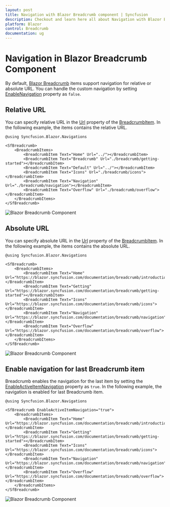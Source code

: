 ```yaml
---
layout: post
title: Navigation with Blazor Breadcrumb component | Syncfusion
description: Checkout and learn here all about Navigation with Blazor Breadcrumb component of Syncfusion and more.
platform: Blazor
control: Breadcrumb
documentation: ug
---
```


# Navigation in Blazor Breadcrumb Component

By default, [Blazor Breadcrumb](https://www.syncfusion.com/blazor-components/blazor-breadcrumb) items support navigation for relative or absolute URL. You can handle the custom navigation by setting [EnableNavigation](https://help.syncfusion.com/cr/blazor/Syncfusion.Blazor.Navigations.SfBreadcrumb.html#Syncfusion_Blazor_Navigations_SfBreadcrumb_EnableNavigation) property as `false`.

## Relative URL

You can specify relative URL in the [Url](https://help.syncfusion.com/cr/blazor/Syncfusion.Blazor.Navigations.BreadcrumbItem.html#Syncfusion_Blazor_Navigations_BreadcrumbItem_Url) property of the [BreadcrumbItem](https://help.syncfusion.com/cr/blazor/Syncfusion.Blazor.Navigations.BreadcrumbItem.html). In the following example, the items contains the relative URL.

```cshtml
@using Syncfusion.Blazor.Navigations

<SfBreadcrumb>
    <BreadcrumbItems>
        <BreadcrumbItem Text="Home" Url="../"></BreadcrumbItem>
        <BreadcrumbItem Text="Breadcrumb" Url="./breadcrumb/getting-started"></BreadcrumbItem>
        <BreadcrumbItem Text="Default" Url="../"></BreadcrumbItem>
        <BreadcrumbItem Text="Icons" Url="./breadcrumb/icons"></BreadcrumbItem>
        <BreadcrumbItem Text="Navigation" Url="./breadcrumb/navigation"></BreadcrumbItem>
        <BreadcrumbItem Text="Overflow" Url="./breadcrumb/overflow"></BreadcrumbItem>
    </BreadcrumbItems>
</SfBreadcrumb>
```

![Blazor Breadcrumb Component](./images/blazor-Breadcrumb-relative-url.png)
<!-- {% previewsample "https://blazorplayground.syncfusion.com/embed/VDhUXchPKbfDNLqz?appbar=false&editor=false&result=true&errorlist=false&theme=bootstrap5" %} -->

## Absolute URL

You can specify absolute URL in the [Url](https://help.syncfusion.com/cr/blazor/Syncfusion.Blazor.Navigations.BreadcrumbItem.html#Syncfusion_Blazor_Navigations_BreadcrumbItem_Url) property of the [BreadcrumbItem](https://help.syncfusion.com/cr/blazor/Syncfusion.Blazor.Navigations.BreadcrumbItem.html). In the following example, the items contains the absolute URL.

```cshtml
@using Syncfusion.Blazor.Navigations

<SfBreadcrumb>
    <BreadcrumbItems>
        <BreadcrumbItem Text="Home" Url="https://blazor.syncfusion.com/documentation/breadcrumb/introduction"></BreadcrumbItem>
        <BreadcrumbItem Text="Getting" Url="https://blazor.syncfusion.com/documentation/breadcrumb/getting-started"></BreadcrumbItem>
        <BreadcrumbItem Text="Icons" Url="https://blazor.syncfusion.com/documentation/breadcrumb/icons"></BreadcrumbItem>
        <BreadcrumbItem Text="Navigation" Url="https://blazor.syncfusion.com/documentation/breadcrumb/navigation"></BreadcrumbItem>
        <BreadcrumbItem Text="Overflow" Url="https://blazor.syncfusion.com/documentation/breadcrumb/overflow"></BreadcrumbItem>
    </BreadcrumbItems>
</SfBreadcrumb>
```

![Blazor Breadcrumb Component](./images/blazor-Breadcrumb-absolute-url.png)
<!-- {% previewsample "https://blazorplayground.syncfusion.com/embed/rZBAXGhFUvesrwyr?appbar=false&editor=false&result=true&errorlist=false&theme=bootstrap5" %} -->

## Enable navigation for last Breadcrumb item

Breadcrumb enables the navigation for the last item by setting the [EnableActiveItemNavigation](https://help.syncfusion.com/cr/blazor/Syncfusion.Blazor.Navigations.SfBreadcrumb.html#Syncfusion_Blazor_Navigations_SfBreadcrumb_EnableActiveItemNavigation) property as `true`. In the following example, the navigation is enabled for last Breadcrumb item.

```cshtml
@using Syncfusion.Blazor.Navigations

<SfBreadcrumb EnableActiveItemNavigation="true">
    <BreadcrumbItems>
        <BreadcrumbItem Text="Home" Url="https://blazor.syncfusion.com/documentation/breadcrumb/introduction"></BreadcrumbItem>
        <BreadcrumbItem Text="Getting" Url="https://blazor.syncfusion.com/documentation/breadcrumb/getting-started"></BreadcrumbItem>
        <BreadcrumbItem Text="Icons" Url="https://blazor.syncfusion.com/documentation/breadcrumb/icons"></BreadcrumbItem>
        <BreadcrumbItem Text="Navigation" Url="https://blazor.syncfusion.com/documentation/breadcrumb/navigation"></BreadcrumbItem>
        <BreadcrumbItem Text="Overflow" Url="https://blazor.syncfusion.com/documentation/breadcrumb/overflow"></BreadcrumbItem>
    </BreadcrumbItems>
</SfBreadcrumb>
```

![Blazor Breadcrumb Component](./images/blazor-Breadcrumb-enable-navigation.png)
<!-- {% previewsample "https://blazorplayground.syncfusion.com/embed/LtrKtwrFAlRJzXfy?appbar=false&editor=false&result=true&errorlist=false&theme=bootstrap5" %} -->